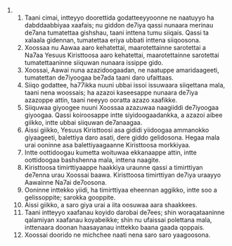 <ol>
  <li>
    <ol>
      <li>Taani cimai, intteyyo doorettida godatteeyyoonne ne naatuyyo ha dabddaabbiyaa xaafais; nu giddon de7iya qassi nunaara merinau de7ana tumatettaa gishshau, taani inttena tumu siiqais. Qassi ta xalaala gidennan, tumatettaa eriya ubbati inttena siiqoosona.</li>
      <li>Xoossaa nu Aawaa aaro kehatettai, maarotettainne sarotettai a Na7aa Yesuus Kiristtoosa aaro kehatettai, maarotettainne sarotettai tumatettaaninne siiquwan nunaara issippe gido.</li>
      <li>Xoossai, Aawai nuna azazidoogaadan, ne naatuppe amaridaageeti, tumatettan de7iyoogaa be7ada taani daro ufaittaas.</li>
      <li>Siiqo godattee, ha77ikka nuuni ubbai issoi issuwaara siiqettana mala, taani nena woossais; ha azazoi kaseesappe nunaara de7iya azazoppe attin, taani neeyyo ooratta azazo xaafikke.</li>
      <li>Siiquwaa giyoogee nuuni Xoossaa azazuwaa naagiiddi de7iyoogaa giyoogaa. Qassi koiroosappe intte siyidoogaadankka, a azazoi aibee giikko, intte ubbai siiquwan de7anaagaa.</li>
      <li>Aissi giikko, Yesuus Kiristtoosi asa gididi yiidoogaa ammanokko giyaageeti, balettiya daro asati, dere giddo gelidosona. Hegaa mala urai ooninne asa balettiyaagaanne Kiristtoosa morkkiyaa.</li>
      <li>Intte oottidoogau kumetta woituwaa ekkanaappe attin, intte oottidoogaa bashshenna mala, inttena naagite.</li>
      <li>Kiristtoosa timirttiyaappe haakkiya uraunne qassi a timirttiyan de7enna urau Xoossai baawa. Kiristtoosa timirttiyan de7iya uraayyo Aawainne Na7ai de7oosona.</li>
      <li>Ooninne inttekko yiidi, ha timirttiyaa eheennan aggikko, intte soo a gelissoppite; sarokka gooppite.</li>
      <li>Aissi giikko, a saro giya urai a iita oosuwaa aara shaakkees.</li>
      <li>Taani intteyyo xaafanau koyido darobai de7ees; shin woraqataaninne qalamiyan xaafanau koyabeikke; shin nu ufaissai polettana mala, inttenaara doonan haasayanau inttekko baana gaada qoppais.</li>
      <li>Xoossai doorido ne michchee naati nena saro saro yaagoosona.</li>
    </ol>
  </li>
</ol>